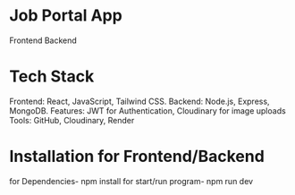 # Job Portal App
  Frontend
  Backend
  
# Tech Stack
  Frontend: React, JavaScript, Tailwind CSS.
  Backend: Node.js, Express, MongoDB.
  Features: JWT for Authentication, Cloudinary for image uploads
  Tools: GitHub, Cloudinary, Render

# Installation for Frontend/Backend
 for Dependencies- npm install
 for start/run program- npm run dev
